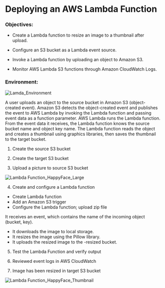 # Deploying an AWS Lambda Function

### Objectives: 

- Create a Lambda function to resize an image to a thumbnail after upload. 

- Configure an S3 bucket as a Lambda event source. 

- Invoke a Lambda function by uploading an object to Amazon S3. 

- Monitor AWS Lambda S3 functions through Amazon CloudWatch Logs.

### Environment: 
![Lamda_Environment](https://github.com/user-attachments/assets/32a50015-181c-401b-a824-9bf142c3511c)

A user uploads an object to the source bucket in Amazon S3 (object-created event). Amazon S3 detects the object-created event and publishes the event to AWS Lambda by invoking the Lambda function and passing event data as a function parameter. AWS Lambda runs the Lambda function. From the event data it receives, the Lambda function knows the source bucket name and object key name. The Lambda function reads the object and creates a thumbnail using graphics libraries, then saves the thumbnail to the target bucket. 


1. Create the source S3 bucket 

2. Create the target S3 bucket 

3. Upload a picture to source S3 bucket 

![Lambda Function_HappyFace_Large](https://github.com/user-attachments/assets/c09716b2-7baa-4cad-a1bc-a662a9dcf238)


4. Create and configure a Lambda function 
 - Create Lambda function 
 - Add an Amazon S3 trigger 
 - Configure the Lambda function; upload zip file 
 

It receives an event, which contains the name of the incoming object (bucket, key). 

- It downloads the image to local storage. 
- It resizes the image using the Pillow library. 
- It uploads the resized image to the -resized bucket. 


5. Test the Lambda Function and verify output 

6. Reviewed event logs in AWS CloudWatch 

7. Image has been resized in target S3 bucket
   
![Lambda Function_HappyFace_Thumbnail](https://github.com/user-attachments/assets/3cfc9abc-5fdb-4a54-a2e4-1f007222445c)




